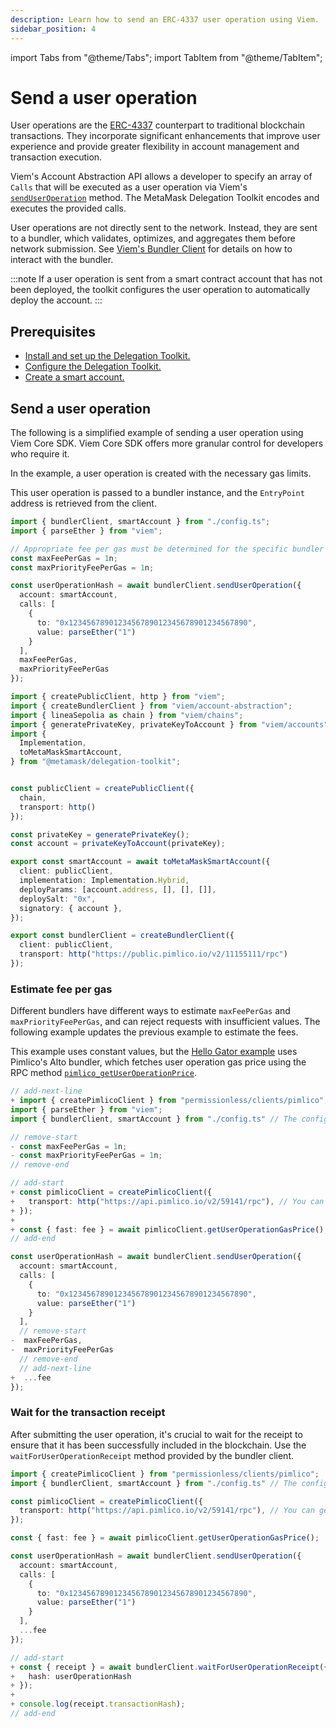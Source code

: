 ```yaml
---
description: Learn how to send an ERC-4337 user operation using Viem.
sidebar_position: 4
---
```


import Tabs from "@theme/Tabs";
import TabItem from "@theme/TabItem";

# Send a user operation

User operations are the [ERC-4337](https://eips.ethereum.org/EIPS/eip-4337) counterpart to traditional blockchain transactions.
They incorporate significant enhancements that improve user experience and provide greater
flexibility in account management and transaction execution.

Viem's Account Abstraction API allows a developer to specify an array of `Calls` that will be executed as a user operation via Viem's [`sendUserOperation`](https://viem.sh/account-abstraction/actions/bundler/sendUserOperation) method.
The MetaMask Delegation Toolkit encodes and executes the provided calls.

User operations are not directly sent to the network.
Instead, they are sent to a bundler, which validates, optimizes, and aggregates them before network submission.
See [Viem's Bundler Client](https://viem.sh/account-abstraction/clients/bundler) for details on how to interact with the bundler.

:::note
If a user operation is sent from a smart contract account that has not been deployed, the toolkit configures the user operation to automatically deploy the account.
:::

## Prerequisites

- [Install and set up the Delegation Toolkit.](../get-started/install.md)
- [Configure the Delegation Toolkit.](configure.md)
- [Create a smart account.](create-smart-account/index.md)

## Send a user operation

The following is a simplified example of sending a user operation using Viem Core SDK. Viem Core SDK offers more granular control for developers who require it.

In the example, a user operation is created with the necessary gas limits.

This user operation is passed to a bundler instance, and the `EntryPoint` address is retrieved from the client.

<Tabs>
<TabItem value="example.ts">

```typescript
import { bundlerClient, smartAccount } from "./config.ts";
import { parseEther } from "viem";

// Appropriate fee per gas must be determined for the specific bundler being used.
const maxFeePerGas = 1n;
const maxPriorityFeePerGas = 1n;

const userOperationHash = await bundlerClient.sendUserOperation({
  account: smartAccount,
  calls: [
    {
      to: "0x1234567890123456789012345678901234567890",
      value: parseEther("1")
    }
  ],
  maxFeePerGas,
  maxPriorityFeePerGas
});
```

</TabItem>

<TabItem value="config.ts">

```typescript
import { createPublicClient, http } from "viem";
import { createBundlerClient } from "viem/account-abstraction";
import { lineaSepolia as chain } from "viem/chains";
import { generatePrivateKey, privateKeyToAccount } from "viem/accounts";
import { 
  Implementation, 
  toMetaMaskSmartAccount,
} from "@metamask/delegation-toolkit";


const publicClient = createPublicClient({
  chain,
  transport: http()
});

const privateKey = generatePrivateKey(); 
const account = privateKeyToAccount(privateKey);

export const smartAccount = await toMetaMaskSmartAccount({
  client: publicClient,
  implementation: Implementation.Hybrid,
  deployParams: [account.address, [], [], []],
  deploySalt: "0x",
  signatory: { account },
});

export const bundlerClient = createBundlerClient({
  client: publicClient,
  transport: http("https://public.pimlico.io/v2/11155111/rpc")
});
```

</TabItem>
</Tabs>

### Estimate fee per gas

Different bundlers have different ways to estimate `maxFeePerGas` and `maxPriorityFeePerGas`, and can reject requests with insufficient values.
The following example updates the previous example to estimate the fees.

This example uses constant values, but the [Hello Gator example](https://github.com/MetaMask/hello-gator) uses Pimlico's Alto bundler,
which fetches user operation gas price using the RPC method [`pimlico_getUserOperationPrice`](https://docs.pimlico.io/infra/bundler/endpoints/pimlico_getUserOperationGasPrice).

```typescript title="example.ts"
// add-next-line
+ import { createPimlicoClient } from "permissionless/clients/pimlico";
import { parseEther } from "viem";
import { bundlerClient, smartAccount } from "./config.ts" // The config.ts is the same as in the previous example.

// remove-start
- const maxFeePerGas = 1n;
- const maxPriorityFeePerGas = 1n;
// remove-end

// add-start
+ const pimlicoClient = createPimlicoClient({
+   transport: http("https://api.pimlico.io/v2/59141/rpc"), // You can get the API Key from the Pimlico dashboard.
+ });
+
+ const { fast: fee } = await pimlicoClient.getUserOperationGasPrice();
// add-end

const userOperationHash = await bundlerClient.sendUserOperation({
  account: smartAccount,
  calls: [
    {
      to: "0x1234567890123456789012345678901234567890",
      value: parseEther("1")
    }
  ],
  // remove-start
-  maxFeePerGas,
-  maxPriorityFeePerGas
  // remove-end
  // add-next-line
+  ...fee
});
```

### Wait for the transaction receipt

After submitting the user operation, it's crucial to wait for the receipt to ensure that it has been successfully included in the blockchain. Use the `waitForUserOperationReceipt` method provided by the bundler client.

```typescript title="example.ts"
import { createPimlicoClient } from "permissionless/clients/pimlico";
import { bundlerClient, smartAccount } from "./config.ts" // The config.ts is the same as in the previous example.

const pimlicoClient = createPimlicoClient({
  transport: http("https://api.pimlico.io/v2/59141/rpc"), // You can get the API Key from the Pimlico dashboard.
});

const { fast: fee } = await pimlicoClient.getUserOperationGasPrice();

const userOperationHash = await bundlerClient.sendUserOperation({
  account: smartAccount,
  calls: [
    {
      to: "0x1234567890123456789012345678901234567890",
      value: parseEther("1")
    }
  ],
  ...fee
});

// add-start
+ const { receipt } = await bundlerClient.waitForUserOperationReceipt({
+   hash: userOperationHash
+ });
+
+ console.log(receipt.transactionHash);
// add-end
```
